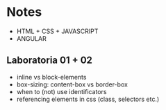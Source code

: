 # Notes

- HTML + CSS + JAVASCRIPT
- ANGULAR

## Laboratoria 01 + 02
- inline vs block-elements
- box-sizing: content-box vs border-box
- when to (not) use identificators
- referencing elements in css (class, selectors etc.)
